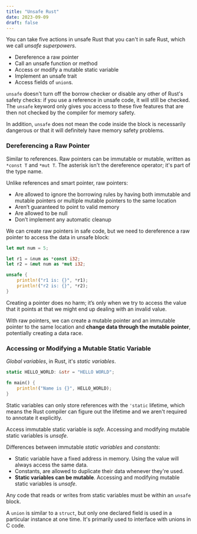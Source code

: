```yaml
---
title: "Unsafe Rust"
date: 2023-09-09
draft: false
---
```


You can take five actions in unsafe Rust that you can't in safe Rust, which we call
*unsafe superpowers*.

- Dereference a raw pointer
- Call an unsafe function or method
- Access or modify a mutable static variable
- Implement an unsafe trait
- Access fields of `union`s.

`unsafe` doesn't turn off the borrow checker or disable any other of Rust's safety
checks: if you use a reference in unsafe code, it will still be checked. The `unsafe`
keyword only gives you access to these five features that are then not checked by the
compiler for memory safety.

In addition, `unsafe` does not mean the code inside the block is necessarily dangerous
or that it will definitely have memory safety problems.

### Dereferencing a Raw Pointer

Similar to references. Raw pointers can be immutable or mutable, written as `*const T`
and `*mut T`. The asterisk isn't the dereference operator; it's part of the type name.

Unlike references and smart pointer, raw pointers:

- Are allowed to ignore the borrowing rules by having both immutable and mutable
  pointers or multiple mutable pointers to the same location
- Aren’t guaranteed to point to valid memory
- Are allowed to be null
- Don’t implement any automatic cleanup

We can create raw pointers in safe code, but we need to dereference a raw pointer to
access the data in unsafe block:

```rust {linenos=true}
let mut num = 5;

let r1 = &num as *const i32;
let r2 = &mut num as *mut i32;

unsafe {
    println!("r1 is: {}", *r1);
    println!("r2 is: {}", *r2);
}
```

Creating a pointer does no harm; it’s only when we try to access the value that it
points at that we might end up dealing with an invalid value.

With raw pointers, we can create a mutable pointer and an immutable pointer to the same
location and **change data through the mutable pointer**, potentially creating a data
race.

### Accessing or Modifying a Mutable Static Variable

*Global variables*, in Rust, it's *static variables*.

```rust {linenos=true}
static HELLO_WORLD: &str = "HELLO WORLD";

fn main() {
    println!("Name is {}", HELLO_WORLD);
}
```

Static variables can only store references with the `'static` lifetime, which means the
Rust compiler can figure out the lifetime and we aren't required to annotate it
explicitly. 

Access immutable static variable is *safe*. Accessing and modifying mutable static
variables is *unsafe*.

Differences between immutable *static variables* and *constants*:

- Static variable have a fixed address in memory. Using the value will always access the
  same data.
- Constants, are allowed to duplicate their data whenever they're used.
- **Static variables can be mutable**. Accessing and modifying mutable static variables
  is *unsafe*.

Any code that reads or writes from static variables must be within an `unsafe` block.

A `union` is similar to a `struct`, but only one declared field is used in a particular
instance at one time. It's primarily used to interface with unions in C code.